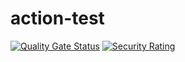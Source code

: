 # action-test
[![Quality Gate Status](https://dev-josh.stratevision.cc/api/project_badges/measure?project=demo&metric=alert_status&token=sqb_51552d487a20185c8a98706af282d20e99604e97)](https://dev-josh.stratevision.cc/dashboard?id=demo)
[![Security Rating](https://dev-josh.stratevision.cc/api/project_badges/measure?project=demo&metric=security_rating&token=sqb_51552d487a20185c8a98706af282d20e99604e97)](https://dev-josh.stratevision.cc/dashboard?id=demo)
